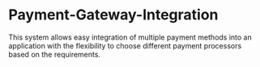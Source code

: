 # Payment-Gateway-Integration
This system allows easy integration of multiple payment methods into an application with the flexibility to choose different payment processors based on the requirements.
